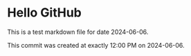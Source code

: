 # Hello GitHub
This is a test markdown file for date 2024-06-06.

This commit was created at exactly 12:00 PM on 2024-06-06.
